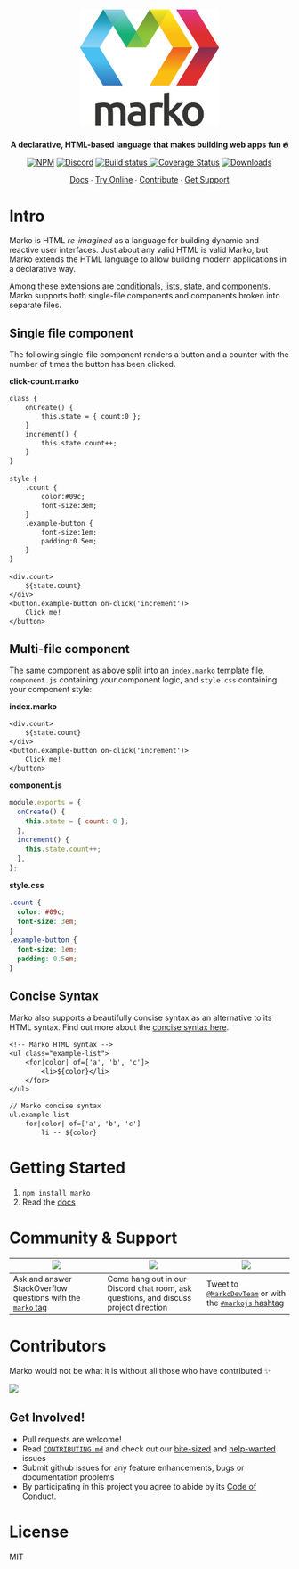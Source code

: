 <h1 align="center">
    <a href="https://markojs.com/"><img src="https://raw.githubusercontent.com/marko-js/branding/master/marko-logo-medium-cropped.png" alt="Marko" width="250" /></a>
</h1>

<p align="center">
    <strong>A declarative, HTML-based language that makes building web apps fun 🔥</strong>
</p>

<p align="center">
  <a href="https://www.npmjs.com/package/marko"><img alt="NPM" src="https://img.shields.io/npm/v/marko.svg"/></a>
  <a href="https://discord.gg/RFGxYGs"><img alt="Discord" src="https://img.shields.io/badge/discord-chat-7188da.svg"/></a>
  <a href="https://github.com/marko-js/marko/actions/workflows/ci.yml">
    <img src="https://github.com/marko-js/marko/actions/workflows/ci.yml/badge.svg" alt="Build status"/>
  </a>
  <a href="https://codecov.io/gh/marko-js/marko"><img alt="Coverage Status" src="https://codecov.io/gh/marko-js/marko/branch/master/graph/badge.svg"/></a>
  <a href="http://npm-stat.com/charts.html?package=marko"><img alt="Downloads" src="https://img.shields.io/npm/dm/marko.svg"/></a>
</p>

<p align="center">
    <a href="https://markojs.com/docs/getting-started/">Docs</a> ∙ <a href="https://markojs.com/try-online/">Try Online</a> ∙ <a href="#contributors">Contribute</a> ∙ <a href="#community--support">Get Support</a>
</p>

# Intro

Marko is HTML _re-imagined_ as a language for building dynamic and reactive user interfaces.
Just about any valid HTML is valid Marko, but Marko extends the HTML language to allow
building modern applications in a declarative way.

Among these extensions are [conditionals](https://markojs.com/docs/conditionals-and-lists/#conditionals), [lists](https://markojs.com/docs/conditionals-and-lists/#lists), [state](https://markojs.com/docs/state/), and [components](https://markojs.com/docs/class-components/).
Marko supports both single-file components and components broken into separate files.

## Single file component

The following single-file component renders a button and a counter with the
number of times the button has been clicked.

**click-count.marko**

```marko
class {
    onCreate() {
        this.state = { count:0 };
    }
    increment() {
        this.state.count++;
    }
}

style {
    .count {
        color:#09c;
        font-size:3em;
    }
    .example-button {
        font-size:1em;
        padding:0.5em;
    }
}

<div.count>
    ${state.count}
</div>
<button.example-button on-click('increment')>
    Click me!
</button>
```

## Multi-file component

The same component as above split into an `index.marko` template file,
`component.js` containing your component logic, and `style.css` containing your
component style:

**index.marko**

```marko
<div.count>
    ${state.count}
</div>
<button.example-button on-click('increment')>
    Click me!
</button>
```

**component.js**

```js
module.exports = {
  onCreate() {
    this.state = { count: 0 };
  },
  increment() {
    this.state.count++;
  },
};
```

**style.css**

```css
.count {
  color: #09c;
  font-size: 3em;
}
.example-button {
  font-size: 1em;
  padding: 0.5em;
}
```

## Concise Syntax

Marko also supports a beautifully concise syntax as an alternative to its HTML
syntax. Find out more about the [concise syntax here](https://markojs.com/docs/concise/).

```marko
<!-- Marko HTML syntax -->
<ul class="example-list">
    <for|color| of=['a', 'b', 'c']>
        <li>${color}</li>
    </for>
</ul>
```

```marko
// Marko concise syntax
ul.example-list
    for|color| of=['a', 'b', 'c']
        li -- ${color}
```

# Getting Started

1. `npm install marko`
2. Read the [docs](https://markojs.com/docs/getting-started/)

# Community & Support

| <a alt="See Marko questions on Stack Overflow" href="https://stackoverflow.com/questions/tagged/marko"><img src="https://user-images.githubusercontent.com/1958812/56055468-619b3e00-5d0e-11e9-92ae-200c212cafb8.png" height="50px"/></a> | <a alt="Chat with us on Discord" href="https://discord.gg/RFGxYGs"><img src="https://user-images.githubusercontent.com/4985201/89313514-6edbea80-d62d-11ea-8447-ca2fd8983661.png" height="55px"/></a> | <a alt="Tweet about Marko" href="https://twitter.com/intent/tweet?hashtags=markojs"><img src="https://user-images.githubusercontent.com/1958812/56055707-07e74380-5d0f-11e9-8a59-d529fbb5a81e.png" height="40px"/></a> |
| ----------------------------------------------------------------------------------------------------------------------------------------------------------------------------------------------------------------------------------------- | ----------------------------------------------------------------------------------------------------------------------------------------------------------------------------------------------------- | ---------------------------------------------------------------------------------------------------------------------------------------------------------------------------------------------------------------------- |
| Ask and answer StackOverflow questions with the [`marko` tag](https://stackoverflow.com/questions/tagged/marko)                                                                                                                           | Come hang out in our Discord chat room, ask questions, and discuss project direction                                                                                                                  | Tweet to [`@MarkoDevTeam`](https://twitter.com/MarkoDevTeam) or with the [`#markojs` hashtag](https://twitter.com/search?q=%23markojs&f=live)                                                                          |

# Contributors

Marko would not be what it is without all those who have contributed ✨

<a href="https://github.com/marko-js/marko/graphs/contributors">
    <img src="https://opencollective.com/marko-js/contributors.svg?width=890&button=false"/>
</a>

## Get Involved!

- Pull requests are welcome!
- Read [`CONTRIBUTING.md`](.github/CONTRIBUTING.md) and check out our [bite-sized](https://github.com/marko-js/marko/issues?q=is%3Aissue+is%3Aopen+label%3Adifficulty%3Abite-sized) and [help-wanted](https://github.com/marko-js/marko/issues?q=is%3Aissue+is%3Aopen+label%3Astatus%3Ahelp-wanted) issues
- Submit github issues for any feature enhancements, bugs or documentation problems
- By participating in this project you agree to abide by its [Code of Conduct](https://ebay.github.io/codeofconduct).

# License

MIT
